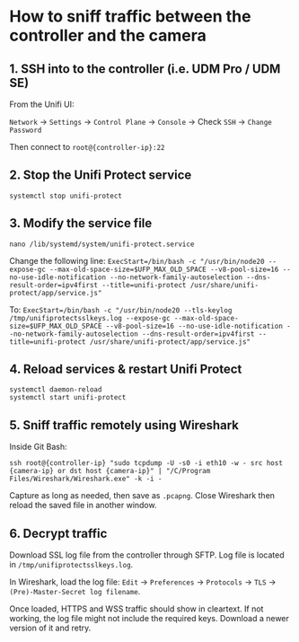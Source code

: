 # How to sniff traffic between the controller and the camera

## 1. SSH into to the controller (i.e. UDM Pro / UDM SE)

From the Unifi UI:

`Network` -> `Settings` -> `Control Plane` -> `Console` -> Check `SSH` -> `Change Password`

Then connect to `root@{controller-ip}:22`

## 2. Stop the Unifi Protect service

```shell
systemctl stop unifi-protect
```

## 3. Modify the service file

```shell
nano /lib/systemd/system/unifi-protect.service
```

Change the following line: `ExecStart=/bin/bash -c "/usr/bin/node20 --expose-gc --max-old-space-size=$UFP_MAX_OLD_SPACE --v8-pool-size=16 --no-use-idle-notification --no-network-family-autoselection --dns-result-order=ipv4first --title=unifi-protect /usr/share/unifi-protect/app/service.js"`

To: `ExecStart=/bin/bash -c "/usr/bin/node20 --tls-keylog /tmp/unifiprotectsslkeys.log --expose-gc --max-old-space-size=$UFP_MAX_OLD_SPACE --v8-pool-size=16 --no-use-idle-notification --no-network-family-autoselection --dns-result-order=ipv4first --title=unifi-protect /usr/share/unifi-protect/app/service.js"`

## 4. Reload services & restart Unifi Protect

```shell
systemctl daemon-reload
systemctl start unifi-protect
```

## 5. Sniff traffic remotely using Wireshark

Inside Git Bash:

```shell
ssh root@{controller-ip} "sudo tcpdump -U -s0 -i eth10 -w - src host {camera-ip} or dst host {camera-ip}" | "/C/Program Files/Wireshark/Wireshark.exe" -k -i -
```

Capture as long as needed, then save as `.pcapng`. Close Wireshark then reload the saved file in another window.

## 6. Decrypt traffic

Download SSL log file from the controller through SFTP. Log file is located in `/tmp/unifiprotectsslkeys.log`.

In Wireshark, load the log file: `Edit` -> `Preferences` -> `Protocols` -> `TLS` -> `(Pre)-Master-Secret log filename`.

Once loaded, HTTPS and WSS traffic should show in cleartext. If not working, the log file might not include the required keys. Download a newer version of it and retry.
